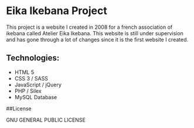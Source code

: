 # Eika Ikebana Project

This project is a website I created in 2008 for a french association of ikebana called Atelier Eika Ikebana. This website is still under supervision and has gone through a lot of changes since it is the first website I created.

## Technologies:

- HTML 5
- CSS 3 / SASS
- JavaScript / jQuery
- PHP / Silex
- MySQL Database

##License

GNU GENERAL PUBLIC LICENSE

